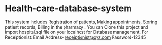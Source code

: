 # Health-care-database-system

This system includes Registration of patients, Making appointments, Storing patient records, Billing in the pharmacy .
You can Clone this project and import hospital.sql file on your localhost for Database management.
For Receiptionist: Email Address- receiptionist@xyz.com
                   Password-12345
